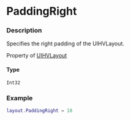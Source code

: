 # PaddingRight

### Description

Specifies the right padding of the UIHVLayout.

Property of [UIHVLayout](/classes/UIHVLayout/)

#### Type

`Int32`

### Example

```lua
layout.PaddingRight = 10
```
